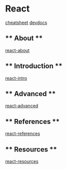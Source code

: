 # React
[cheatsheet](https://devhints.io/react)
[devdocs](https://devdocs.io/react/)


<!-- tabs:start -->

## ** About **
[react-about](react-about.md ':include')

## ** Introduction **
[react-intro](react-intro.md ':include')


## ** Advanced **
[react-advanced](react-advanced.md ':include')


## ** References **
[react-references](react-references.md ':include')

## ** Resources **
[react-resources](react-resources.md ':include')

<!-- tabs:end -->


